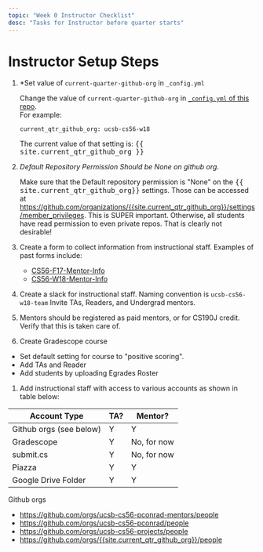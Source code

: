 ```yaml
---
topic: "Week 0 Instructor Checklist"
desc: "Tasks for Instructor before quarter starts"
---
```


# Instructor Setup Steps

1. *Set value of `current-quarter-github-org` in `_config.yml`

   Change the value of `current-quarter-github-org` 
   in 
   [`_config.yml` of this repo](https://github.com/ucsb-cs56-pconrad-mentors/ucsb-cs56-pconrad-mentors.github.io/blob/master/_config.yml).  
   For example:

   ```
   current_qtr_github_org: ucsb-cs56-w18
   ```

   The current value of that setting is: <tt>{{ site.current_qtr_github_org }}</tt>

1. *Default Repository Permission Should be None on github org*.   

   Make 
   sure that the Default repository permission is "None" 
   on the <tt>{{ site.current_qtr_github_org}}</tt> settings. 
   Those can be accessed at <https://github.com/organizations/{{site.current_qtr_github_org}}/settings/member_privileges>. 
   This is SUPER important.  Otherwise, all students have read permission to even private repos.  That is clearly not desirable!

1. Create a form to collect information from instructional staff.    Examples of past forms include:
    * [CS56-F17-Mentor-Info](https://docs.google.com/forms/d/1NFRtNhKddOgGrIIWV16nLfrykSo_hDMwS5JfVNhxv78/edit)
    * [CS56-W18-Mentor-Info](https://docs.google.com/forms/d/1SZgLzL2vfY61D7653PEuerUNf7zjtJsXzE0GFlSacV4/edit)
    

1. Create a slack for instructional staff.  Naming convention is `ucsb-cs56-w18-team`
   Invite TAs, Readers, and Undergrad mentors.

1.  Mentors should be registered as paid mentors, or for CS190J credit. Verify that this is taken care of.
     
1.  Create Gradescope course
   * Set default setting for course to "positive scoring".     
   * Add TAs and Reader
   * Add students by uploading Egrades Roster
     
1.  Add instructional staff with access to various accounts as shown in table below:


   | Account Type |  TA?   | Mentor?   |
   |--------------|--------|-----------|
   | Github orgs (see below) |  Y     |    Y      |
   | Gradescope   |   Y     |   No, for now |
   | submit.cs    |   Y     |  No, for now |
   | Piazza       |   Y     |   Y    |
   | Google Drive Folder | Y    |  Y    |


   Github orgs
   
   * <https://github.com/orgs/ucsb-cs56-pconrad-mentors/people>
   * <https://github.com/orgs/ucsb-cs56-pconrad/people> 
   * <https://github.com/orgs/ucsb-cs56-projects/people> 
   * <https://github.com/orgs/{{site.current_qtr_github_org}}/people> 



